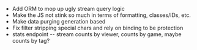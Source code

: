 * Add ORM to mop up ugly stream query logic
* Make the JS not stink so much in terms of formatting, classes/IDs, etc.
* Make data purging generation based
* Fix filter stripping special chars and rely on binding to be protection
* stats endpoint -- stream counts by viewer, counts by game, maybe counts by tag?
